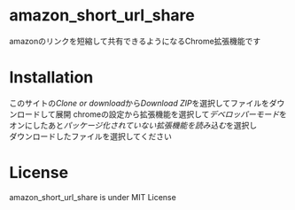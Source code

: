 # amazon_short_url_share
amazonのリンクを短縮して共有できるようになるChrome拡張機能です<br>

# Installation
このサイトの*Clone or download*から*Download ZIP*を選択してファイルをダウンロードして展開
chromeの設定から拡張機能を選択して*デベロッパーモード*をオンにしたあと*パッケージ化されていない拡張機能を読み込む*を選択し  
ダウンロードしたファイルを選択してください

# License
amazon_short_url_share is under MIT License
